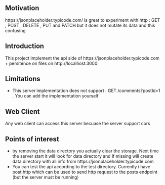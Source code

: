 <h2>Motivation</h2>
<p>https://jsonplaceholder.typicode.com/ is great to experiment with http : GET , POST , DELETE , PUT and PATCH but it does not mutate its data and this confusing</p>


<h2>Introduction</h2>
<p>This project implement the api side of https://jsonplaceholder.typicode.com + persitence on files on http://localhost:3000</p>

<h2>Limitations</h2>
<ul>
<li>This server implementation does not support : GET 	/comments?postId=1 . You can add the implementation yourself</li>
</ul>

<h2>Web Client</h2>
Any web client can access this server becuase the server support cors


<h2>Points of interest</h2>
<ul>
<li>by removing the data directory you actually clear the storage. Next time the server start it will look for data directory and if missing will create data directory with all info from https://jsonplaceholder.typicode.com</li>
<li>You can test the api according to the test directory. Currently i have post.http which can be used to send http request to the posts endpoint (but the server must be running)</li>
</ul>